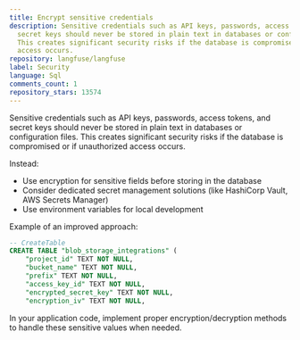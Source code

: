 ```yaml
---
title: Encrypt sensitive credentials
description: Sensitive credentials such as API keys, passwords, access tokens, and
  secret keys should never be stored in plain text in databases or configuration files.
  This creates significant security risks if the database is compromised or if unauthorized
  access occurs.
repository: langfuse/langfuse
label: Security
language: Sql
comments_count: 1
repository_stars: 13574
---
```


Sensitive credentials such as API keys, passwords, access tokens, and secret keys should never be stored in plain text in databases or configuration files. This creates significant security risks if the database is compromised or if unauthorized access occurs.

Instead:
- Use encryption for sensitive fields before storing in the database
- Consider dedicated secret management solutions (like HashiCorp Vault, AWS Secrets Manager)
- Use environment variables for local development

Example of an improved approach:
```sql
-- CreateTable
CREATE TABLE "blob_storage_integrations" (
    "project_id" TEXT NOT NULL,
    "bucket_name" TEXT NOT NULL,
    "prefix" TEXT NOT NULL,
    "access_key_id" TEXT NOT NULL,
    "encrypted_secret_key" TEXT NOT NULL,
    "encryption_iv" TEXT NOT NULL,
```

In your application code, implement proper encryption/decryption methods to handle these sensitive values when needed.